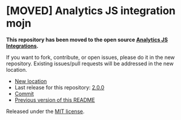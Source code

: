 
# [MOVED] Analytics JS integration mojn

**This repository has been moved to the open source [Analytics JS Integrations](https://github.com/segmentio/analytics.js-integrations).**

If you want to fork, contribute, or open issues, please do it in the new repository. Existing issues/pull requests will be addressed in the new location.

* [New location](https://github.com/segmentio/analytics.js-integrations/tree/master/integrations/mojn)
* Last release for this repository: [2.0.0](https://github.com/segment-integrations/analytics.js-integration-mojn/releases/tag/2.0.0)
* [Commit](https://github.com/segmentio/analytics.js-integrations/commit/5b334eeb9a7cefc5261c75e6afb620b45083106b)
* [Previous version of this README](README-OLD.md)

Released under the [MIT license](LICENSE).
